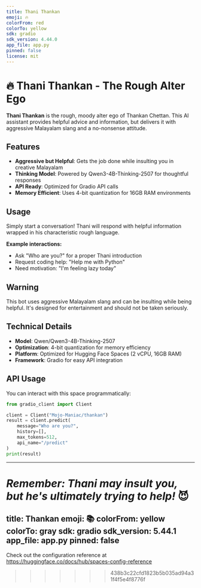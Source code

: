 ```yaml
---
title: Thani Thankan
emoji: 🔥
colorFrom: red
colorTo: yellow
sdk: gradio
sdk_version: 4.44.0
app_file: app.py
pinned: false
license: mit
---
```


# 🔥 Thani Thankan - The Rough Alter Ego

**Thani Thankan** is the rough, moody alter ego of Thankan Chettan. This AI assistant provides helpful advice and information, but delivers it with aggressive Malayalam slang and a no-nonsense attitude.

## Features

- **Aggressive but Helpful**: Gets the job done while insulting you in creative Malayalam
- **Thinking Model**: Powered by Qwen3-4B-Thinking-2507 for thoughtful responses
- **API Ready**: Optimized for Gradio API calls
- **Memory Efficient**: Uses 4-bit quantization for 16GB RAM environments

## Usage

Simply start a conversation! Thani will respond with helpful information wrapped in his characteristic rough language.

**Example interactions:**

- Ask "Who are you?" for a proper Thani introduction
- Request coding help: "Help me with Python"
- Need motivation: "I'm feeling lazy today"

## Warning

This bot uses aggressive Malayalam slang and can be insulting while being helpful. It's designed for entertainment and should not be taken seriously.

## Technical Details

- **Model**: Qwen/Qwen3-4B-Thinking-2507
- **Optimization**: 4-bit quantization for memory efficiency
- **Platform**: Optimized for Hugging Face Spaces (2 vCPU, 16GB RAM)
- **Framework**: Gradio for easy API integration

## API Usage

You can interact with this space programmatically:

```python
from gradio_client import Client

client = Client("Mojo-Maniac/thankan")
result = client.predict(
    message="Who are you?",
    history=[],
    max_tokens=512,
    api_name="/predict"
)
print(result)
```

---

_Remember: Thani may insult you, but he's ultimately trying to help!_ 😈
=======
title: Thankan
emoji: 📚
colorFrom: yellow
colorTo: gray
sdk: gradio
sdk_version: 5.44.1
app_file: app.py
pinned: false
---

Check out the configuration reference at https://huggingface.co/docs/hub/spaces-config-reference
>>>>>>> 438b3c22cfd1823b5b035ad94a31f4f5e4f8776f
